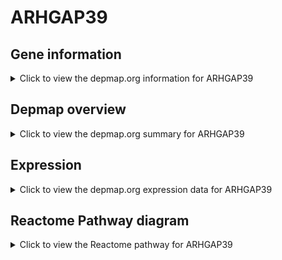 <h1>ARHGAP39</h1>

<h2>Gene information</h2>
<details>
  <summary>Click to view the depmap.org information for ARHGAP39</summary>
  <p><a href="https://depmap.org/portal/gene/ARHGAP39?tab=about" target="_BLANK">Open page in a new tab...</a></p>
  <iframe src="https://depmap.org/portal/gene/ARHGAP39?tab=about" style="border:none;width:100%;height:800px"></iframe>
</details>

<h2>Depmap overview</h2>
<details>
  <summary>Click to view the depmap.org summary for ARHGAP39</summary>
  <p><a href="https://depmap.org/portal/gene/ARHGAP39?tab=overview" target="_BLANK">Open page in a new tab...</a></p>
  <iframe src="https://depmap.org/portal/gene/ARHGAP39?tab=overview" style="border:none;width:100%;height:800px"></iframe>
</details>

<h2>Expression</h2>
<details>
  <summary>Click to view the depmap.org expression data for ARHGAP39</summary>
  <p><a href="https://depmap.org/portal/gene/ARHGAP39?tab=characterization" target="_BLANK">Open page in a new tab...</a></p>
  <iframe src="https://depmap.org/portal/gene/ARHGAP39?tab=characterization" style="border:none;width:100%;height:800px"></iframe>
</details>



<h2>Reactome Pathway diagram</h2>
<details>
  <summary>Click to view the Reactome pathway for ARHGAP39</summary>
  <p><a href="https://reactome.org/PathwayBrowser/#/R-HSA-194840" target="_BLANK">Open page in a new tab...</a></p>
  <p>Rho GTPase cycle</p>
<iframe src="https://reactome.org/PathwayBrowser/#/R-HSA-194840" style="border:none;width:100%;height:800px"></iframe>
</details>



